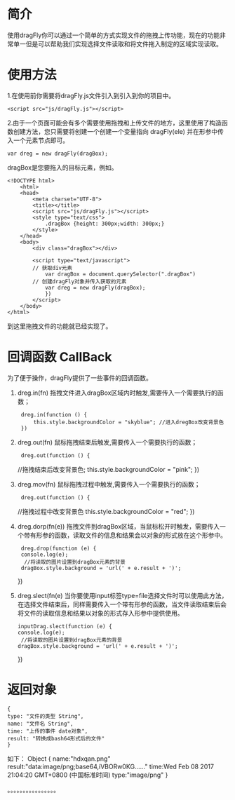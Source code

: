 # 简介

使用dragFly你可以通过一个简单的方式实现文件的拖拽上传功能，现在的功能非常单一但是可以帮助我们实现选择文件读取和将文件拖入制定的区域实现读取。

# 使用方法

1.在使用前你需要将dragFly.js文件引入到引入到你的项目中。

    <script src="js/dragFly.js"></script>
    
2.由于一个页面可能会有多个需要使用拖拽和上传文件的地方，这里使用了构造函数创建方法，您只需要将创建一个创建一个变量指向 dragFly(ele) 并在形参中传入一个元素节点即可。

    var dreg = new dragFly(dragBox);
    
dragBox是您要拖入的目标元素，例如。

    <!DOCTYPE html>
        <html>
        <head>
        	<meta charset="UTF-8">
        	<title></title>
        	<script src="js/dragFly.js"></script>
        	<style type="text/css">
        		.dragBox {height: 300px;width: 300px;}
        	</style>
        </head>
        <body>
        	<div class="dragBox"></div>
        	
        	<script type="text/javascript">
        	// 获取div元素
        		var dragBox = document.querySelector(".dragBox")
            // 创建dragFly对象并传入获取的元素
        		var dreg = new dragFly(dragBox);
        		})
        	</script>
        </body>
    </html>
    
到这里拖拽文件的功能就已经实现了。

# 回调函数 CallBack
为了便于操作，dragFly提供了一些事件的回调函数。

1. dreg.in(fn)   拖拽文件进入dragBox区域内时触发,需要传入一个需要执行的函数；
    
        dreg.in(function () {
			this.style.backgroundColor = "skyblue"; //进入dregBox改变背景色
		}) 

2. dreg.out(fn)   鼠标拖拽结束后触发,需要传入一个需要执行的函数；

        dreg.out(function () {
	//拖拽结束后改变背景色;
		this.style.backgroundColor = "pink"; 
	})
    
3. dreg.mov(fn)   鼠标拖拽过程中触发,需要传入一个需要执行的函数；

        dreg.out(function () {
	//拖拽过程中改变背景色
		this.style.backgroundColor = "red"; 
	})
    
4. dreg.dorp(fn(e))     拖拽文件到dragBox区域，当鼠标松开时触发，需要传入一个带有形参的函数，读取文件的信息和结果会以对象的形式放在这个形参中。

        dreg.drop(function (e) {
		console.log(e);
		 //将读取的图片设置到dragBox元素的背景
		dragBox.style.background = 'url(' + e.result + ')';
	})

5.  dreg.slect(fn(e)     当你要使用input标签type=file选择文件时可以使用此方法，在选择文件结束后，同样需要传入一个带有形参的函数，当文件读取结束后会将文件的读取信息和结果以对象的形式存入形参中提供使用。

        inputDrag.slect(function (e) {
		console.log(e);
		 //将读取的图片设置到dragBox元素的背景
		dragBox.style.background = 'url(' + e.result + ')';
	})


# 返回对象

    {
	type: "文件的类型 String",
	name: "文件名 String",
	time: "上传的事件 date对象",
	result: "转换成bash64形式后的文件"
    }

如下：
Object {
        name:"hdxqan.png"
        result:"data:image/png;base64,iVBORw0KG......"
        time:Wed Feb 08 2017 21:04:20 GMT+0800 (中国标准时间)
        type:"image/png"
    }

。。。。。。。。。。。。。。。。
